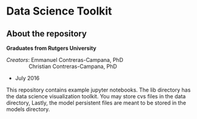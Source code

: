 Data Science Toolkit
==============

About the repository
--------------

**Graduates from Rutgers University** 

*Creators*: 
Emmanuel Contreras-Campana, PhD <br />
&nbsp;&nbsp;&nbsp;&nbsp;&nbsp;&nbsp;&nbsp;&nbsp;&nbsp;&nbsp;&nbsp;&nbsp;&nbsp;&nbsp;
Christian Contreras-Campana, PhD

- July 2016

This repository contains example jupyter notebooks. The lib directory has 
the data science visualization toolkit. You may store cvs files in the data 
directory, Lastly, the model persistent files are meant to be stored in the 
models directory.

